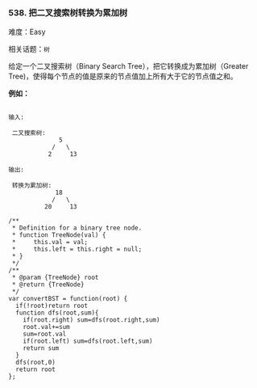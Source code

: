 ### 538. 把二叉搜索树转换为累加树

难度：Easy

相关话题：`树`

给定一个二叉搜索树（Binary Search Tree），把它转换成为累加树（Greater Tree)，使得每个节点的值是原来的节点值加上所有大于它的节点值之和。



**例如：** 





```

输入:

 二叉搜索树:
              5
            /   \
           2     13

输出:

 转换为累加树:
             18
            /   \
          20     13

```



```
/**
 * Definition for a binary tree node.
 * function TreeNode(val) {
 *     this.val = val;
 *     this.left = this.right = null;
 * }
 */
/**
 * @param {TreeNode} root
 * @return {TreeNode}
 */
var convertBST = function(root) {
  if(!root)return root
  function dfs(root,sum){
    if(root.right) sum=dfs(root.right,sum)
    root.val+=sum
    sum=root.val
    if(root.left) sum=dfs(root.left,sum)
    return sum
  }
  dfs(root,0)
  return root
};



```

